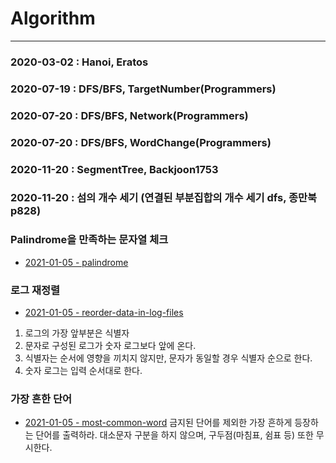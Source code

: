 # Algorithm
-------------------------------------------------------------
### 2020-03-02 : Hanoi, Eratos
### 2020-07-19 : DFS/BFS, TargetNumber(Programmers)
### 2020-07-20 : DFS/BFS, Network(Programmers)
### 2020-07-20 : DFS/BFS, WordChange(Programmers)
### 2020-11-20 : SegmentTree, Backjoon1753
### 2020-11-20 : 섬의 개수 세기 (연결된 부분집합의 개수 세기 dfs, 종만북 p828)
### Palindrome을 만족하는 문자열 체크
- [2021-01-05 - palindrome](https://github.com/pwr4779/Algorithm/blob/master/LeetCode/valid_palindrome.py)
### 로그 재정렬
- [2021-01-05 - reorder-data-in-log-files](https://github.com/pwr4779/Algorithm/blob/master/LeetCode/reorder-data-in-log-files.py)
1. 로그의 가장 앞부분은 식별자
2. 문자로 구성된 로그가 숫자 로그보다 앞에 온다.
3. 식별자는 순서에 영향을 끼치지 않지만, 문자가 동일할 경우 식별자 순으로 한다.
4. 숫자 로그는 입력 순서대로 한다.
### 가장 흔한 단어
- [2021-01-05 - most-common-word](https://github.com/pwr4779/Algorithm/blob/master/LeetCode/most-common-word.py)
금지된 단어를 제외한 가장 흔하게 등장하는 단어를 출력하라. 대소문자 구분을 하지 않으며, 구두점(마침표, 쉼표 등) 또한 무시한다.

